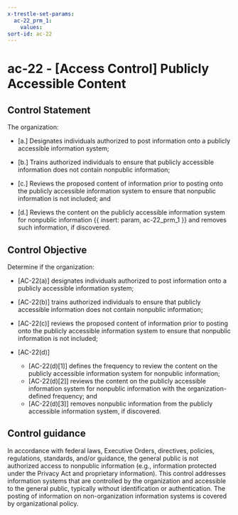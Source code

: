 ```yaml
---
x-trestle-set-params:
  ac-22_prm_1:
    values:
sort-id: ac-22
---
```


# ac-22 - \[Access Control\] Publicly Accessible Content

## Control Statement

The organization:

- \[a.\] Designates individuals authorized to post information onto a publicly accessible information system;

- \[b.\] Trains authorized individuals to ensure that publicly accessible information does not contain nonpublic information;

- \[c.\] Reviews the proposed content of information prior to posting onto the publicly accessible information system to ensure that nonpublic information is not included; and

- \[d.\] Reviews the content on the publicly accessible information system for nonpublic information {{ insert: param, ac-22_prm_1 }} and removes such information, if discovered.

## Control Objective

Determine if the organization:

- \[AC-22(a)\] designates individuals authorized to post information onto a publicly accessible information system;

- \[AC-22(b)\] trains authorized individuals to ensure that publicly accessible information does not contain nonpublic information;

- \[AC-22(c)\] reviews the proposed content of information prior to posting onto the publicly accessible information system to ensure that nonpublic information is not included;

- \[AC-22(d)\]

  - \[AC-22(d)[1]\] defines the frequency to review the content on the publicly accessible information system for nonpublic information;
  - \[AC-22(d)[2]\] reviews the content on the publicly accessible information system for nonpublic information with the organization-defined frequency; and
  - \[AC-22(d)[3]\] removes nonpublic information from the publicly accessible information system, if discovered.

## Control guidance

In accordance with federal laws, Executive Orders, directives, policies, regulations, standards, and/or guidance, the general public is not authorized access to nonpublic information (e.g., information protected under the Privacy Act and proprietary information). This control addresses information systems that are controlled by the organization and accessible to the general public, typically without identification or authentication. The posting of information on non-organization information systems is covered by organizational policy.
